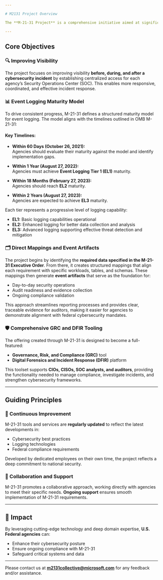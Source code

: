 ```yaml
---

# M2131 Project Overview

The **M-21-31 Project** is a comprehensive initiative aimed at significantly enhancing the cybersecurity capabilities of U.S. Federal agencies. Aligned with **Executive Order 14028**, the project addresses the urgent need for improved cybersecurity practices and compliance across the federal landscape.

---
```


## Core Objectives

### 🔍 Improving Visibility
The project focuses on improving visibility **before, during, and after a cybersecurity incident** by establishing centralized access for each agency’s Security Operations Center (SOC). This enables more responsive, coordinated, and effective incident response.

### 📊 Event Logging Maturity Model
To drive consistent progress, M-21-31 defines a structured maturity model for event logging. The model aligns with the timelines outlined in OMB M-21-31:

#### Key Timelines:

- **Within 60 Days (October 26, 2021):**  
  Agencies should evaluate their maturity against the model and identify implementation gaps.

- **Within 1 Year (August 27, 2022):**  
  Agencies must achieve **Event Logging Tier 1 (EL1)** maturity.

- **Within 18 Months (February 27, 2023):**  
  Agencies should reach **EL2** maturity.

- **Within 2 Years (August 27, 2023):**  
  Agencies are expected to achieve **EL3** maturity.

Each tier represents a progressive level of logging capability:

- **EL1:** Basic logging capabilities operational  
- **EL2:** Enhanced logging for better data collection and analysis  
- **EL3:** Advanced logging supporting effective threat detection and mitigation

### 🗂️ Direct Mappings and Event Artifacts  
The project begins by identifying the **required data specified in the M-21-31 Executive Order**. From there, it creates structured mappings that align each requirement with specific workloads, tables, and schemas. These mappings then generate **event artifacts** that serve as the foundation for:

- Day-to-day security operations  
- Audit readiness and evidence collection  
- Ongoing compliance validation

This approach streamlines reporting processes and provides clear, traceable evidence for auditors, making it easier for agencies to demonstrate alignment with federal cybersecurity mandates.

### 🛡️ Comprehensive GRC and DFIR Tooling
The offering created through M-21-31 is designed to become a full-featured:

- **Governance, Risk, and Compliance (GRC)** tool  
- **Digital Forensics and Incident Response (DFIR)** platform

This toolset supports **CIOs, CISOs, SOC analysts, and auditors**, providing the functionality needed to manage compliance, investigate incidents, and strengthen cybersecurity frameworks.

---

## Guiding Principles

### 🔄 Continuous Improvement
M-21-31 tools and services are **regularly updated** to reflect the latest developments in:

- Cybersecurity best practices  
- Logging technologies  
- Federal compliance requirements

Developed by dedicated employees on their own time, the project reflects a deep commitment to national security.

### 🤝 Collaboration and Support
M-21-31 promotes a collaborative approach, working directly with agencies to meet their specific needs. **Ongoing support** ensures smooth implementation of M-21-31 requirements.

---

## 🚀 Impact

By leveraging cutting-edge technology and deep domain expertise, **U.S. Federal agencies** can:

- Enhance their cybersecurity posture  
- Ensure ongoing compliance with M-21-31  
- Safeguard critical systems and data  

---

Please contact us at **m2131collective@microsoft.com** for any feedback and/or assistance.
